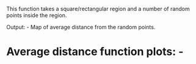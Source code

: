 This function takes a square/rectangular region and a number of random points inside the region.

Output: -  Map of average distance from the random points.

# Average distance function plots: - 
<p align="center">

</p>

<p align="center">
  <img src="https://github.com/DebasishDhal/Minor-Stuff/assets/31160148/8bc2988d-c5f6-47e6-b5e9-3ee4907f5318" alt="">
  <img src="https://github.com/DebasishDhal/Minor-Stuff/assets/31160148/02af2f68-ec8c-405b-a95b-8eec0bf020ef" alt="">
  <img src="https://github.com/DebasishDhal/Minor-Stuff/assets/31160148/88f7db9a-3902-419d-bf98-2ac76fba44c0" alt="">
  <img src="https://github.com/DebasishDhal/Minor-Stuff/assets/31160148/5ced706d-a860-4dae-8750-ef1dd683fd45" alt="">
  <img src="https://github.com/DebasishDhal/Minor-Stuff/assets/31160148/0dddd697-b0b4-4dc0-b6cd-07e3a05336eb" alt="">
</p>



